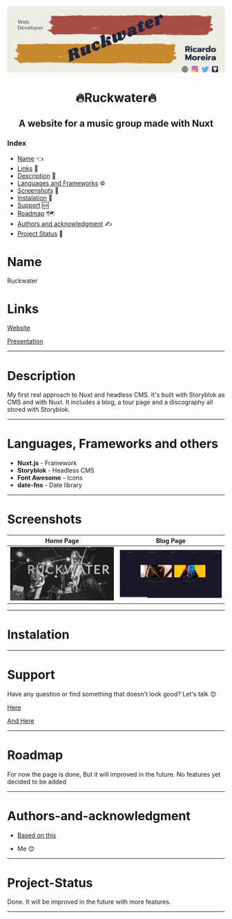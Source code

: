 [![Social banner for mugas](./assets/ruckwater_banner.png)](http://ricardomoreira.io/)

<h1 align="center"> 🔥Ruckwater🔥</h1>

<h2 align="center"> A website for a music group made with Nuxt </h2>

### Index

* [Name](#Name) 👈
* [Links](#Links) 🔗
* [Description](#Description) 📖
* [Languages and Frameworks](####Languages-and-Frameworks) ⚙️
* [Screenshots](#Screenshots) 📱
* [Instalation](#Instalation) 🧩
* [Support](#Support) 🆘
* [Roadmap](#Roadmap) 🗺️
* [Authors and acknowledgment](####Authors-and-acknowledgment) ✍️
* [Project Status](#Project-Status) 📜

# Name

Ruckwater

# Links

[Website](https://cranky-lichterman-91ec08.netlify.app/)

[Presentation](https://www.ricardomoreira.io/projects/2020-06-02-nuxt-website/)
___

# Description

My first real approach to Nuxt and headless CMS.
It's built with Storyblok as CMS and with Nuxt. It includes a blog, a tour page and a discography all stored with Storyblok.

___

# Languages, Frameworks and others

* **Nuxt.js** - Framework
* **Storyblok** - Headless CMS
* **Font Awesome** - Icons
* **date-fns** - Date library

____

# Screenshots

Home Page         |  Blog Page
:-------------------------:|:-------------------------:
![](assets/screenshot.png)  |  ![](assets/screenshot1.png)

____

# Instalation

___

# Support

Have any question or find something that doesn't look good? Let's talk 😊

[Here](https://github.com/mugas)

[And Here](https://www.ricardomoreira.io/about)

____

# Roadmap

For now the page is done, But it will improved in the future. No features yet decided to be added

____

# Authors-and-acknowledgment

* [Based on this](https://www.youtube.com/watch?v=Dc_5BpIB4X4)

* Me 😊

____

# Project-Status  

Done. It will be improved in the future with more features.

____
